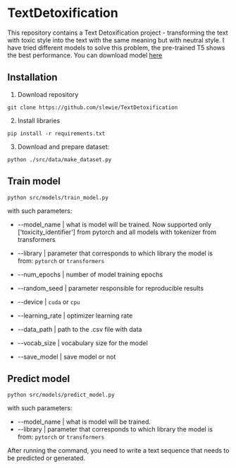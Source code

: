 # TextDetoxification
This repository contains a Text Detoxification project - transforming the text with toxic style into the text with the same meaning but with neutral style.
I have tried different models to solve this problem, the pre-trained T5 shows the best performance.
You can download model [here](https://huggingface.co/slewie/t5-ultradetox-finetuned)

## Installation

1. Download repository
```
git clone https://github.com/slewie/TextDetoxification
```

2. Install libraries
```
pip install -r requirements.txt
```

3. Download and prepare dataset:

```
python ./src/data/make_dataset.py
```

## Train model

```
python src/models/train_model.py
```

with such parameters:

* --model_name | what is model will be trained. Now supported only ['toxicity_identifier'] from pytorch and all models with tokenizer from transformers

* --library | parameter that corresponds to which library the model is from: `pytorch` or `transformers`

* --num_epochs | number of model training epochs
* --random_seed | parameter responsible for reproducible results
* --device |  `cuda` or `cpu`
* --learning_rate | optimizer learning rate
* --data_path | path to the .csv file with data
* --vocab_size | vocabulary size for the model
* --save_model | save model or not


## Predict model

```
python src/models/predict_model.py
```

with such parameters:

* --model_name | what is model will be trained.
* --library | parameter that corresponds to which library the model is from: `pytorch` or `transformers`

After running the command, you need to write a text sequence that needs to be predicted or generated.
